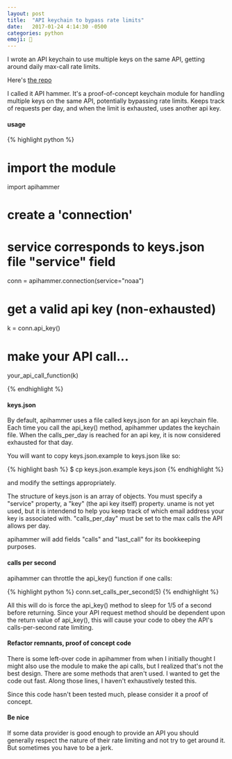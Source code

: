 ```yaml
---
layout: post
title:  "API keychain to bypass rate limits"
date:   2017-01-24 4:14:30 -0500
categories: python
emoji: 🔨
---
```


I wrote an API keychain to use multiple keys on the same API, getting around daily max-call rate limits.

Here's [the repo](https://github.com/jakekara/api-hammer)

I called it API hammer. It's a proof-of-concept keychain module for
handling multiple keys on the same API, potentially bypassing rate
limits. Keeps track of requests per day, and when the limit is exhausted,
uses another api key.


#### usage

{% highlight python %}
# import the module
import apihammer

# create a 'connection'
# service corresponds to keys.json file "service" field
conn = apihammer.connection(service="noaa")

# get a valid api key (non-exhausted)
k = conn.api_key()

# make your API call...
your_api_call_function(k)

{% endhighlight %}

#### keys.json

By default, apihammer uses a file called keys.json for an api keychain
file. Each time you call the api_key() method, apihammer updates the
keychain file. When the calls_per_day is reached for an api key, it is now
considered exhausted for that day.

You will want to copy keys.json.example to keys.json like so:

{% highlight bash %}
$ cp keys.json.example keys.json
{% endhighlight %}

and modify the settings appropriately.

The structure of keys.json is an array of objects. You must specify a
"service" property, a "key" (the api key itself) property. uname is not yet
used, but it is intendend to help you keep track of which email address
your key is associated with. "calls_per_day" must be set to the max calls
the API allows per day.

apihammer will add fields "calls" and "last_call" for its bookkeeping
purposes.

#### calls per second

apihammer can throttle the api_key() function if one calls:

{% highlight python %}
conn.set_calls_per_second(5)
{% endhighlight %}

All this will do is force the api_key() method to sleep for 1/5 of a second
before returning. Since your API request method should be dependent upon
the return value of api_key(), this will cause your code to obey the API's
calls-per-second rate limiting.

#### Refactor remnants, proof of concept code

There is some left-over code in apihammer from when I initially thought I
might also use the module to make the api calls, but I realized that's not
the best design. There are some methods that aren't used. I wanted to get
the code out fast. Along those lines, I haven't exhaustively tested this.

Since this code hasn't been tested much, please consider it a proof of
concept.

#### Be nice

If some data provider is good enough to provide an API you should generally
respect the nature of their rate limiting and not try to get around it. But
sometimes you have to be a jerk.
